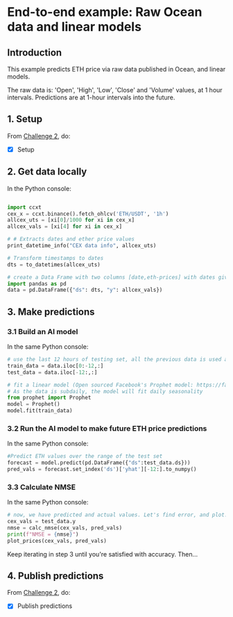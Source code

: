 <!--
Copyright 2022 Ocean Protocol Foundation
SPDX-License-Identifier: Apache-2.0
-->

# End-to-end example: Raw Ocean data and linear models

## Introduction

This example predicts ETH price via raw data published in Ocean, and linear models.

The raw data is: 'Open', 'High', 'Low', 'Close' and 'Volume' values, at 1 hour intervals. Predictions are at 1-hour intervals into the future.

## 1. Setup


From [Challenge 2](../challenges/main2.md), do:
- [x] Setup

## 2. Get data locally

In the Python console:

```python

import ccxt
cex_x = ccxt.binance().fetch_ohlcv('ETH/USDT', '1h')
allcex_uts = [xi[0]/1000 for xi in cex_x]
allcex_vals = [xi[4] for xi in cex_x]

# # Extracts dates and ether price values
print_datetime_info("CEX data info", allcex_uts)

# Transform timestamps to dates
dts = to_datetimes(allcex_uts)

# create a Data Frame with two columns [date,eth-prices] with dates given in intervals of 1-hour
import pandas as pd
data = pd.DataFrame({"ds": dts, "y": allcex_vals})
```

## 3.  Make predictions

### 3.1  Build an AI model

In the same Python console:

```python
# use the last 12 hours of testing set, all the previous data is used as training
train_data = data.iloc[0:-12,:]
test_data = data.iloc[-12:,:]

# fit a linear model (Open sourced Facebook's Prophet model: https://facebook.github.io/prophet/)
# As the data is subdaily, the model will fit daily seasonality
from prophet import Prophet
model = Prophet()
model.fit(train_data)
```

### 3.2  Run the AI model to make future ETH price predictions

In the same Python console:

```python
#Predict ETH values over the range of the test set
forecast = model.predict(pd.DataFrame({"ds":test_data.ds}))
pred_vals = forecast.set_index('ds')['yhat'][-12:].to_numpy()
```

### 3.3 Calculate NMSE

In the same Python console:

```python
# now, we have predicted and actual values. Let's find error, and plot!
cex_vals = test_data.y
nmse = calc_nmse(cex_vals, pred_vals)
print(f"NMSE = {nmse}")
plot_prices(cex_vals, pred_vals)
```

Keep iterating in step 3 until you're satisfied with accuracy. Then...


## 4.  Publish predictions
From [Challenge 2](../challenges/main2.md), do:
- [x] Publish predictions